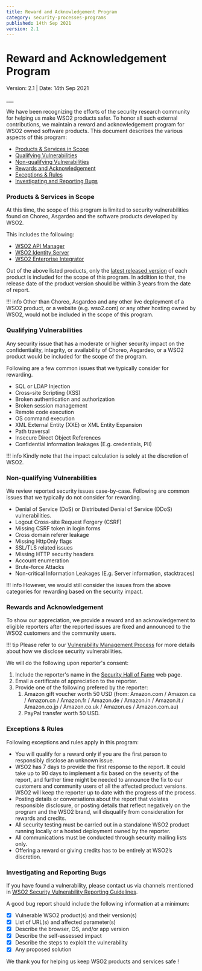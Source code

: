 ```yaml
---
title: Reward and Acknowledgement Program
category: security-processes-programs
published: 14th Sep 2021
version: 2.1
---
```


# Reward and Acknowledgement Program

<p class="doc-info">Version: 2.1 | Date: 14th Sep 2021</p>
___

We have been recognizing the efforts of the security research community for helping us make WSO2 products safer. To honor all such external contributions, we maintain a reward and acknowledgement program for WSO2 owned software products. This document describes the various aspects of this program:


* [Products & Services in Scope](#products-services-in-scope)
* [Qualifying Vulnerabilities](#qualifying-vulnerabilities)
* [Non-qualifying Vulnerabilities](#non-qualifying-vulnerabilities)
* [Rewards and Acknowledgement](#rewards-and-acknowledgement)
* [Exceptions & Rules](#exceptions-rules)
* [Investigating and Reporting Bugs](#investigating-and-reporting-bugs)

### Products & Services in Scope
At this time, the scope of this program is limited to security vulnerabilities found on Choreo, Asgardeo and the software products developed by WSO2.

This includes the following:

* [WSO2 API Manager](https://wso2.com/api-management/)
* [WSO2 Identity Server](https://wso2.com/identity-and-access-management)
* [WSO2 Enterprise Integrator](https://wso2.com/integration)

Out of the above listed products, only the [latest released version](http://wso2.com/products/carbon/release-matrix/) of each product is included for the scope of this program. In addition to that, the release date of the product version should be within 3 years from the date of report.

!!! info
    Other than Choreo, Asgardeo and any other live deployment of a WSO2 product, or a website (e.g. wso2.com) or any other hosting owned by WSO2, would not be included in the scope of this program.


### Qualifying Vulnerabilities
Any security issue that has a moderate or higher security impact on the confidentiality, integrity, or availability of Choreo, Asgardeo, or a WSO2 product would be included for the scope of the program. 

Following are a few common issues that we typically consider for rewarding.

* SQL or LDAP Injection
* Cross-site Scripting (XSS)
* Broken authentication and authorization
* Broken session management
* Remote code execution
* OS command execution
* XML External Entity (XXE) or XML Entity Expansion
* Path traversal
* Insecure Direct Object References
* Confidential information leakages (E.g. credentials, PII)

!!! info
    Kindly note that the impact calculation is solely at the discretion of WSO2.


### Non-qualifying Vulnerabilities
We review reported security issues case-by-case. Following are common issues that we typically do not consider for rewarding.

* Denial of Service (DoS) or Distributed Denial of Service (DDoS) vulnerabilities.
* Logout Cross-site Request Forgery (CSRF)
* Missing CSRF token in login forms
* Cross domain referer leakage
* Missing HttpOnly flags
* SSL/TLS related issues
* Missing HTTP security headers
* Account enumeration
* Brute-force Attacks
* Non-critical Information Leakages (E.g. Server information, stacktraces)

!!! info
    However, we would still consider the issues from the above categories for rewarding based on the security impact.


### Rewards and Acknowledgement
To show our appreciation, we provide a reward and an acknowledgement to eligible reporters after the reported issues are fixed and announced to the WSO2 customers and the community users.

!!! tip
    Please refer to our [Vulnerability Management Process](/security-processes-programs/vulnerability-management-process/) for more details about how we disclose security vulnerabilities.

We will do the following upon reporter's consent:

1. Include the reporter's name in the [Security Hall of Fame](/security-processes-programs/hall-of-fame/) web page.
2. Email a certificate of appreciation to the reporter.
3. Provide one of the following prefered by the reporter: 
    1. Amazon gift voucher worth 50 USD (from: Amazon.com / Amazon.ca / Amazon.cn / Amazon.fr / Amazon.de / Amazon.in / Amazon.it / Amazon.co.jp / Amazon.co.uk / Amazon.es / Amazon.com.au)
    2. PayPal transfer worth 50 USD.


### Exceptions & Rules
Following exceptions and rules apply in this program:

* You will qualify for a reward only if you are the first person to responsibly disclose an unknown issue. 
* WSO2  has 7 days to provide the first response to the report. It could take up to 90 days to implement a fix based on the severity of the report, and further time might be needed to announce the fix to our customers and community users of all the affected product versions. WSO2 will keep the reporter up to date with the progress of the process. 
* Posting details or conversations about the report that violates responsible disclosure, or posting details that reflect negatively on the program and the WSO2 brand, will disqualify from consideration for rewards and credits. 
* All security testing must be carried out in a standalone WSO2 product running locally or a hosted deployment owned by the reporter. 
* All communications must be conducted through security mailing lists only.
* Offering a reward or giving credits has to be entirely at WSO2’s discretion.


### Investigating and Reporting Bugs
If you have found a vulnerability, please contact us via channels mentioned in [WSO2 Security Vulnerability Reporting Guidelines](/security-guidelines/vulnerability-reporting-guidelines/).

A good bug report should include the following information at a minimum:

- [x] Vulnerable WSO2 product(s) and their version(s)
- [x] List of URL(s) and affected parameter(s)
- [x] Describe the browser, OS, and/or app version
- [x] Describe the self-assessed impact
- [x] Describe the steps to exploit the vulnerability
- [x] Any proposed solution

We thank you for helping us keep WSO2 products and services safe !